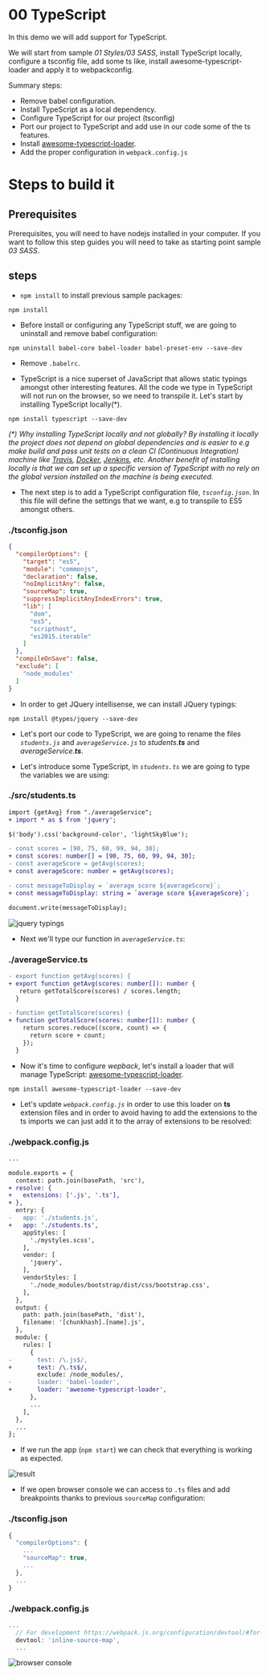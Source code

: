 # 00 TypeScript

In this demo we will add support for TypeScript.

We will start from sample _01 Styles/03 SASS_, install TypeScript locally,
configure a tsconfig file, add some ts like, install awesome-typescript-loader and apply it to webpackconfig.

Summary steps:
 - Remove babel configuration.
 - Install TypeScript as a local dependency.
 - Configure TypeScript for our project (tsconfig)
 - Port our project to TypeScript and add use in our code some of the ts features.
 - Install [awesome-typescript-loader](https://github.com/s-panferov/awesome-typescript-loader).
 - Add the proper configuration in `webpack.config.js`

# Steps to build it

## Prerequisites

Prerequisites, you will need to have nodejs installed in your computer. If you want to follow this step guides you will need to take as starting point sample _03 SASS_.

## steps

- `npm install` to install previous sample packages:

```
npm install
```

- Before install or configuring any TypeScript stuff, we are going to uninstall and remove babel configuration:

```
npm uninstall babel-core babel-loader babel-preset-env --save-dev
```

- Remove `.babelrc`.

- TypeScript is a nice superset of JavaScript that allows static typings amongst other interesting features. All the code we type in TypeScript will not run on the browser, so we need to transpile it. Let's start by installing TypeScript locally(\*).

```
npm install typescript --save-dev
```

_(*) Why installing TypeScript locally and not globally? By installing it locally the project does not depend on global dependencies and is easier to e.g make build and pass unit tests on a clean CI (Continuous Integration) machine like [Travis](https://travis-ci.org/), [Docker](https://www.docker.com/), [Jenkins](https://jenkins.io/), etc.
Another benefit of installing locally is that we can set up a specific version of TypeScript with no rely on the global version installed on the machine is being executed._

- The next step is to add a TypeScript configuration file, *`tsconfig.json`*.
In this file will define the settings that we want, e.g to transpile to ES5 amongst others.

### ./tsconfig.json
```json
{
  "compilerOptions": {
    "target": "es5",
    "module": "commonjs",
    "declaration": false,
    "noImplicitAny": false,
    "sourceMap": true,
    "suppressImplicitAnyIndexErrors": true,
    "lib": [
      "dom",
      "es5",
      "scripthost",
      "es2015.iterable"
    ]
  },
  "compileOnSave": false,
  "exclude": [
    "node_modules"
  ]
}

```

- In order to get JQuery intellisense, we can install JQuery typings:

```
npm install @types/jquery --save-dev
```

- Let's port our code to TypeScript, we are going to rename the files *`students.js`* and *`averageService.js`* to _students.**ts**_ and _averageService.**ts**_.

- Let's introduce some TypeScript, in *`students.ts`* we are going to type the
variables we are using:

### ./src/students.ts
```diff
import {getAvg} from "./averageService";
+ import * as $ from 'jquery';

$('body').css('background-color', 'lightSkyBlue');

- const scores = [90, 75, 60, 99, 94, 30];
+ const scores: number[] = [90, 75, 60, 99, 94, 30];
- const averageScore = getAvg(scores);
+ const averageScore: number = getAvg(scores);

- const messageToDisplay = `average score ${averageScore}`;
+ const messageToDisplay: string = `average score ${averageScore}`;

document.write(messageToDisplay);

```

![jquery typings](../../99%20Readme%20Resources/02%20Fx/00%20TypeScript/jquery%20typings.png)

- Next we'll type our function in *`averageService.ts`*:

### ./averageService.ts
```diff
- export function getAvg(scores) {
+ export function getAvg(scores: number[]): number {
   return getTotalScore(scores) / scores.length;
  }

- function getTotalScore(scores) {
+ function getTotalScore(scores: number[]): number {
    return scores.reduce((score, count) => {
      return score + count;
    });
  }

```

- Now it's time to configure *wepback*, let's install a loader that will manage
TypeScript: [awesome-typescript-loader](https://github.com/s-panferov/awesome-typescript-loader).

```
npm install awesome-typescript-loader --save-dev
```

- Let's update *`webpack.config.js`* in order to use this loader on **ts** extension files and in order to avoid having to add the extensions to the ts imports we can just add it to the array of extensions to be resolved:

### ./webpack.config.js
```diff
...

module.exports = {
  context: path.join(basePath, 'src'),
+ resolve: {
+   extensions: ['.js', '.ts'],
+ },
  entry: {
-   app: './students.js',
+   app: './students.ts',
    appStyles: [
      './mystyles.scss',
    ],
    vendor: [
      'jquery',
    ],
    vendorStyles: [
      './node_modules/bootstrap/dist/css/bootstrap.css',
    ],
  },
  output: {
    path: path.join(basePath, 'dist'),
    filename: '[chunkhash].[name].js',
  },
  module: {
    rules: [
      {
-       test: /\.js$/,
+       test: /\.ts$/,
        exclude: /node_modules/,
-       loader: 'babel-loader',
+       loader: 'awesome-typescript-loader',
      },
      ...
    ],
  },
  ...
};

```

- If we run the app (`npm start`) we can check that everything is working as expected.

![result](../../99%20Readme%20Resources/02%20Fx/00%20TypeScript/result.png)

- If we open browser console we can access to `.ts` files and add breakpoints thanks to previous `sourceMap` configuration:

### ./tsconfig.json
```javascript
{
  "compilerOptions": {
    ...
    "sourceMap": true,
    ...
  },
  ...
}

```

### ./webpack.config.js
```javascript
...
  // For development https://webpack.js.org/configuration/devtool/#for-development
  devtool: 'inline-source-map',
  ...

```

![browser console](../../99%20Readme%20Resources/02%20Fx/00%20TypeScript/browser%20console.png)
